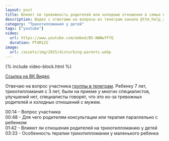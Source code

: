 ```yaml
---
layout: post
title: Влияет ли тревожность родителей или холодные отношения в семье на трихотилломанию у детей | Ответы на вопросы 
description: Видео с ответами на вопросы из телеграм канала @ttm_help_ru про тревожных родителей
category: "Трихотилломания у детей"
tags: ["youtube"]
video:
  url: https://www.youtube.com/embed/B5-NWNwfFfQ
  duration: PT4M12S
image:
  url: /assets/img/2025/disturbing-parents.webp
---
```


{% include video-block.html %}

<a href="https://vkvideo.ru/video-211245681_456239066" rel="nofollow">Ссылка на ВК Видео</a>

Отвечаю на вопрос участника <a href="https://t.me/ttm_help_ru" rel="nofollow">группы в телеграм</a>. 
Ребенку 7 лет, трихотилломания с 3 лет, были на приеме у многих специалистов, улучшений нет, 
специалисты говорят, что это из-за тревожных родителей и холодных отношений с мужем.

00:14 - Вопрос участника  
00:48 - Для чего родителям консультации или терапия параллельно с ребенком  
01:42 - Влияют ли отношения родителей на трихотилломанию у детей  
03:33 - Особенность терапии трихотилломании у маленького ребенка  
